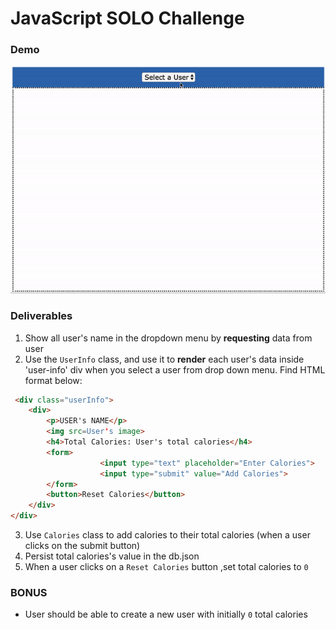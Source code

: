 # JavaScript SOLO Challenge

### Demo
![Demo](demo.gif)


### Deliverables

1. Show all user's name in the dropdown menu by **requesting** data from user
2. Use the `UserInfo` class, and use it to **render** each user's data inside 'user-info' div when you select a user from drop down menu. Find HTML format below:

```html
 <div class="userInfo">
	<div>
		<p>USER's NAME</p>
		<img src=User's image>
		<h4>Total Calories: User's total calories</h4>
		<form>
                    <input type="text" placeholder="Enter Calories">
                    <input type="submit" value="Add Calories">
		</form>
		<button>Reset Calories</button>
	</div>
</div>
```
3. Use `Calories` class to add calories to their total calories (when a user clicks on the submit button) 
4. Persist total calories's value in the db.json
5. When a user clicks on a `Reset Calories` button ,set total calories to `0`


### BONUS

* User should be able to create a new user with initially `0` total calories
